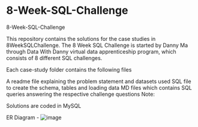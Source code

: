 # 8-Week-SQL-Challenge
 8-Week-SQL-Challenge

This repository contains the solutions for the case studies in 8WeekSQLChallenge. The 8 Week SQL Challenge is started by Danny Ma through Data With Danny virtual data apprenticeship program, which consists of 8 different SQL challenges.

Each case-study folder contains the following files

A readme file explaining the problem statement and datasets used
SQL file to create the schema, tables and loading data
MD files which contains SQL queries answering the respective challenge questions
Note:

Solutions are coded in MySQL

ER Diagram - 
![image](https://user-images.githubusercontent.com/78766553/202337737-0d01496a-3546-4ba1-b1d3-e89e414bf31a.png)


